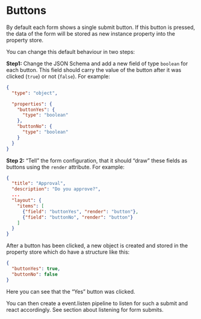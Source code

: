 # Buttons

By default each form shows a single submit button. If this button is pressed, the data of the form will be stored as new instance property into the property store.

You can change this default behaviour in two steps:

**Step1:** Change the JSON Schema and add a new field of type `boolean` for each button. This field should carry the value of the button after it was clicked (`true`) or not (`false`). For example:

```json
{
  "type": "object",

  "properties": {
    "buttonYes": {
      "type": "boolean"
    },
    "buttonNo": {
      "type": "boolean"
    } 
  }
}
```

**Step 2:** “Tell” the form configuration, that it should “draw” these fields as buttons using the `render` attribute. For example:

```json
{
  "title": "Approval",
  "description": "Do you approve?",  
  ...
  "layout": {
    "items": [      
      {"field": "buttonYes", "render": "button"},      
      {"field": "buttonNo", "render": "button"}
    ]
  }
}
```

After a button has been clicked, a new object is created and stored in the property store which do have a structure like this:

```json
{
  "buttonYes": true,
  "buttonNo": false
}
```

Here you can see that the “Yes” button was clicked.

You can then create a event.listen pipeline to listen for such a submit and react accordingly. See section about listening for form submits.
